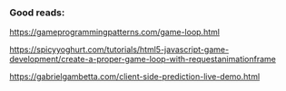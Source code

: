 ### Good reads:

https://gameprogrammingpatterns.com/game-loop.html

https://spicyyoghurt.com/tutorials/html5-javascript-game-development/create-a-proper-game-loop-with-requestanimationframe

https://gabrielgambetta.com/client-side-prediction-live-demo.html

